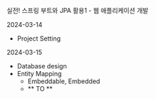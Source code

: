 실전! 스프링 부트와 JPA 활용1 - 웹 애플리케이션 개발

2024-03-14
- Project Setting

2024-03-15
- Database design
- Entity Mapping
    - Embeddable, Embedded
    - ** TO **
